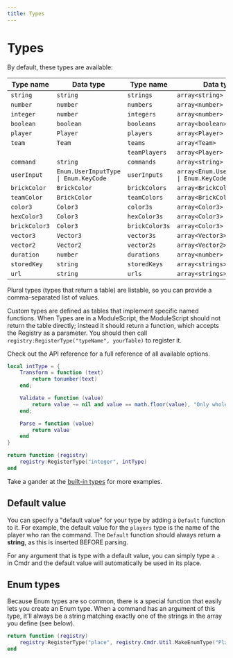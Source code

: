 ```yaml
---
title: Types
---
```


# Types

By default, these types are available:

| Type name | Data type | Type name | Data type
| --------- | --------- | --------- | ---------
| `string` | `string` | `strings` | `array<string>`
| `number` | `number` | `numbers` | `array<number>`
| `integer` | `number` | `integers` | `array<number>`
| `boolean` | `boolean` | `booleans` | `array<boolean>`
| `player` | `Player` | `players` | `array<Player>`
| `team` | `Team` | `teams` | `array<Team>`
| || `teamPlayers` | `array<Player>`
| `command` | `string` | `commands` | `array<string>`
| `userInput` | `Enum.UserInputType \| Enum.KeyCode` | `userInputs` | `array<Enum.UserInputType \| Enum.KeyCode>`
| `brickColor` | `BrickColor` | `brickColors` | `array<BrickColor>`
| `teamColor` | `BrickColor` | `teamColors` | `array<BrickColor>`
| `color3` | `Color3` | `color3s` | `array<Color3>`
| `hexColor3` | `Color3` | `hexColor3s` | `array<Color3>`
| `brickColor3` | `Color3` | `brickColor3s` | `array<Color3>`
| `vector3` | `Vector3` | `vector3s` | `array<Vector3>`
| `vector2` | `Vector2` | `vector2s` | `array<Vector2>`
| `duration` | `number` | `durations` | `array<number>`
| `storedKey` | `string` | `storedKeys` | `array<strings>`
| `url` | `string` | `urls` | `array<strings>`

Plural types (types that return a table) are listable, so you can provide a comma-separated list of values.

Custom types are defined as tables that implement specific named functions. When Types are in a ModuleScript, the ModuleScript should not return the table directly; instead it should return a function, which accepts the Registry as a parameter. You should then call `registry:RegisterType("typeName", yourTable)` to register it.

Check out the <api-link to="Registry.TypeDefinition">API reference</api-link> for a full reference of all available options.

```lua
local intType = {
	Transform = function (text)
		return tonumber(text)
	end;

	Validate = function (value)
		return value ~= nil and value == math.floor(value), "Only whole numbers are valid."
	end;

	Parse = function (value)
		return value
	end
}

return function (registry)
	registry:RegisterType("integer", intType)
end
```

Take a gander at the [built-in types](https://github.com/evaera/Cmdr/tree/master/Cmdr/BuiltInTypes) for more examples.

## Default value

You can specify a "default value" for your type by adding a `Default` function to it. For example, the default value for the `players` type is the name of the player who ran the command. The `Default` function should always return a **string**, as this is inserted BEFORE parsing.

For any argument that is type with a default value, you can simply type a `.` in Cmdr and the default value will automatically be used in its place.

## Enum types

Because Enum types are so common, there is a special function that easily lets you create an Enum type. When a command has an argument of this type, it'll always be a string matching exactly one of the strings in the array you define (see below).

```lua
return function (registry)
	registry:RegisterType("place", registry.Cmdr.Util.MakeEnumType("Place", {"World 1", "World 2", "World 3", "Final World"}))
end
```